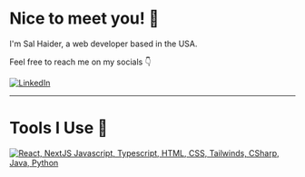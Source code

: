 # Nice to meet you! 👋

I'm Sal Haider, a web developer based in the USA. 

Feel free to reach me on my socials 👇 

[![LinkedIn](https://img.shields.io/badge/linkedin-%230077B5.svg?style=for-the-badge&logo=linkedin&logoColor=white)](https://www.linkedin.com/in/sal-haider/)<br>


----
# Tools I Use 🔧
[![React, NextJS Javascript, Typescript, HTML, CSS, Tailwinds, CSharp, Java, Python](https://skillicons.dev/icons?i=react,next,js,ts,html,css,tailwind,cs,java,py)](https://skillicons.dev)

